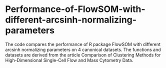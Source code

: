 # Performance-of-FlowSOM-with-different-arcsinh-normalizing-parameters

The code compares the performance of R package FlowSOM with different arcsinh normalizing parameters on 4 canonical datasets. The functions and datasets are derived from the article Comparison of Clustering Methods for High-Dimensional Single-Cell Flow and Mass Cytometry Data.   
